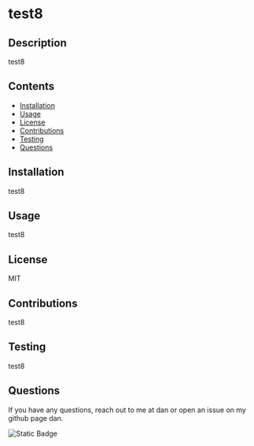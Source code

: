 # test8

  ## Description
  test8

  ## Contents
   - [Installation](#Installation)
   - [Usage](#Usage)
   - [License](#License)
   - [Contributions](#Contributions)
   - [Testing](#Testing)
   - [Questions](#Questions)

  ## Installation
  test8
  
  ## Usage
  test8
  
  ## License
  MIT

  ## Contributions
  test8

  ## Testing
  test8

  ## Questions
  If you have any questions, reach out to me at dan or open an issue on my github page dan.

  ![Static Badge](https://img.shields.io/badge/any_text-you_like-blue)
